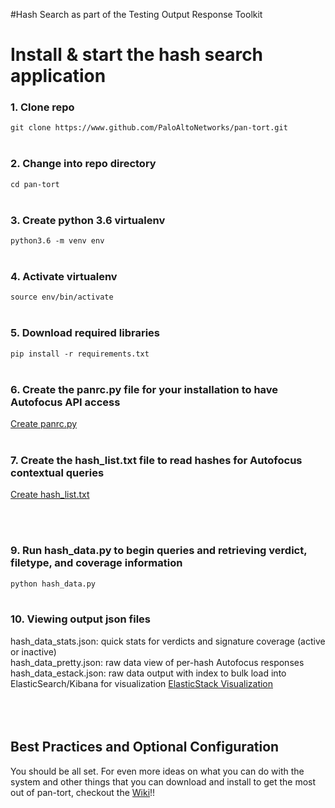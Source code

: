 #Hash Search as part of the Testing Output Response Toolkit


# Install & start the hash search application
### 1. Clone repo
```git clone https://www.github.com/PaloAltoNetworks/pan-tort.git```
<br/><br/>
### 2. Change into repo directory
```cd pan-tort```
<br/><br/>
### 3. Create python 3.6 virtualenv
```python3.6 -m venv env```
<br/><br/>
### 4. Activate virtualenv
```source env/bin/activate```
<br/><br/>
### 5. Download required libraries
```pip install -r requirements.txt```
<br/><br/>
### 6. Create the panrc.py file for your installation to have Autofocus API access
[Create panrc.py](https://github.com/PaloAltoNetworks/pan-tort/wiki/panrc)
<br/><br/>
### 7. Create the hash_list.txt file to read hashes for Autofocus contextual queries
[Create hash_list.txt](https://github.com/PaloAltoNetworks/pan-tort/wiki/panrc)

<br/><br/>
### 9. Run hash_data.py to begin queries and retrieving verdict, filetype, and coverage information

```python hash_data.py```
<br/><br/>
### 10. Viewing output json files
hash_data_stats.json:   quick stats for verdicts and signature coverage (active or inactive)
<br/>
hash_data_pretty.json:   raw data view of per-hash Autofocus responses
<br/>
hash_data_estack.json:   raw data output with index to bulk load into ElasticSearch/Kibana for visualization
[ElasticStack Visualization](https://github.com/PaloAltoNetworks/pan-tort/wiki/elasticStack)
<br/><br/>
<br/><br/>
## Best Practices and Optional Configuration
You should be all set.  For even more ideas on what you can do with the system and other things that you can download and install to get the most out of pan-tort, checkout the [Wiki](https://github.com/PaloAltoNetworks/pan-tort/wiki)!!